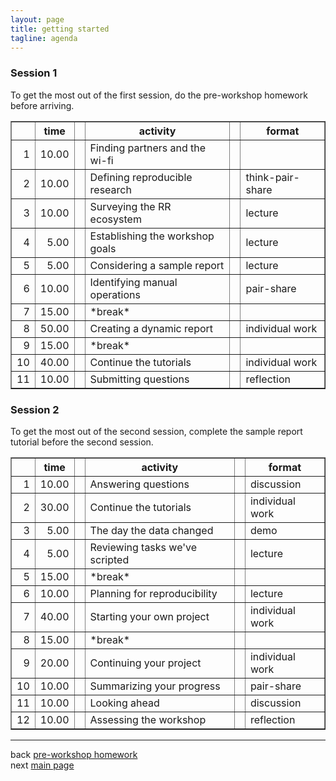 ```yaml
---
layout: page
title: getting started
tagline: agenda
---
```








### Session 1

To get the most out of the first session, do the pre-workshop homework before arriving. 

<!-- html table generated in R 3.3.0 by xtable 1.8-2 package -->
<!-- Thu Jun 23 09:30:10 2016 -->
<table border=1>
<tr> <th>  </th> <th> time </th> <th>   </th> <th> activity </th> <th>   </th> <th> format </th>  </tr>
  <tr> <td align="right"> 1 </td> <td align="right"> 10.00 </td> <td>   </td> <td> Finding partners and the wi-fi </td> <td>   </td> <td>   </td> </tr>
  <tr> <td align="right"> 2 </td> <td align="right"> 10.00 </td> <td>   </td> <td> Defining reproducible research </td> <td>   </td> <td> think-pair-share </td> </tr>
  <tr> <td align="right"> 3 </td> <td align="right"> 10.00 </td> <td>   </td> <td> Surveying the RR ecosystem </td> <td>   </td> <td> lecture </td> </tr>
  <tr> <td align="right"> 4 </td> <td align="right"> 5.00 </td> <td>   </td> <td> Establishing the workshop goals </td> <td>   </td> <td> lecture </td> </tr>
  <tr> <td align="right"> 5 </td> <td align="right"> 5.00 </td> <td>   </td> <td> Considering a sample report </td> <td>   </td> <td> lecture </td> </tr>
  <tr> <td align="right"> 6 </td> <td align="right"> 10.00 </td> <td>   </td> <td> Identifying manual operations </td> <td>   </td> <td> pair-share </td> </tr>
  <tr> <td align="right"> 7 </td> <td align="right"> 15.00 </td> <td>   </td> <td> *break* </td> <td>   </td> <td>   </td> </tr>
  <tr> <td align="right"> 8 </td> <td align="right"> 50.00 </td> <td>   </td> <td> Creating a dynamic report </td> <td>   </td> <td> individual work </td> </tr>
  <tr> <td align="right"> 9 </td> <td align="right"> 15.00 </td> <td>   </td> <td> *break* </td> <td>   </td> <td>   </td> </tr>
  <tr> <td align="right"> 10 </td> <td align="right"> 40.00 </td> <td>   </td> <td> Continue the tutorials </td> <td>   </td> <td> individual work </td> </tr>
  <tr> <td align="right"> 11 </td> <td align="right"> 10.00 </td> <td>   </td> <td> Submitting questions </td> <td>   </td> <td> reflection </td> </tr>
   </table>

### Session 2

To get the most out of the second session, complete the sample report tutorial before the second session.  

<!-- html table generated in R 3.3.0 by xtable 1.8-2 package -->
<!-- Thu Jun 23 09:30:10 2016 -->
<table border=1>
<tr> <th>  </th> <th> time </th> <th>   </th> <th> activity </th> <th>   </th> <th> format </th>  </tr>
  <tr> <td align="right"> 1 </td> <td align="right"> 10.00 </td> <td>   </td> <td> Answering questions </td> <td>   </td> <td> discussion </td> </tr>
  <tr> <td align="right"> 2 </td> <td align="right"> 30.00 </td> <td>   </td> <td> Continue the tutorials </td> <td>   </td> <td> individual work </td> </tr>
  <tr> <td align="right"> 3 </td> <td align="right"> 5.00 </td> <td>   </td> <td> The day the data changed </td> <td>   </td> <td> demo </td> </tr>
  <tr> <td align="right"> 4 </td> <td align="right"> 5.00 </td> <td>   </td> <td> Reviewing tasks we've scripted </td> <td>   </td> <td> lecture </td> </tr>
  <tr> <td align="right"> 5 </td> <td align="right"> 15.00 </td> <td>   </td> <td> *break* </td> <td>   </td> <td>   </td> </tr>
  <tr> <td align="right"> 6 </td> <td align="right"> 10.00 </td> <td>   </td> <td> Planning for reproducibility </td> <td>   </td> <td> lecture </td> </tr>
  <tr> <td align="right"> 7 </td> <td align="right"> 40.00 </td> <td>   </td> <td> Starting your own project </td> <td>   </td> <td> individual work </td> </tr>
  <tr> <td align="right"> 8 </td> <td align="right"> 15.00 </td> <td>   </td> <td> *break* </td> <td>   </td> <td>   </td> </tr>
  <tr> <td align="right"> 9 </td> <td align="right"> 20.00 </td> <td>   </td> <td> Continuing your project </td> <td>   </td> <td> individual work </td> </tr>
  <tr> <td align="right"> 10 </td> <td align="right"> 10.00 </td> <td>   </td> <td> Summarizing your progress </td> <td>   </td> <td> pair-share </td> </tr>
  <tr> <td align="right"> 11 </td> <td align="right"> 10.00 </td> <td>   </td> <td> Looking ahead </td> <td>   </td> <td> discussion </td> </tr>
  <tr> <td align="right"> 12 </td> <td align="right"> 10.00 </td> <td>   </td> <td> Assessing the workshop </td> <td>   </td> <td> reflection </td> </tr>
   </table>


--- 
back [pre-workshop homework](01_intro_02_pre-hw.html)<br>
next [main page](../index.html)

